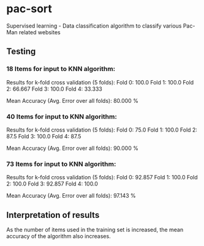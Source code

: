 # pac-sort
Supervised learning - Data classification algorithm to classify various Pac-Man related websites


## Testing

### 18 Items for input to KNN algorithm: 
Results for k-fold cross validation (5 folds): 
Fold 0: 100.0
Fold 1: 100.0
Fold 2: 66.667
Fold 3: 100.0
Fold 4: 33.333

Mean Accuracy (Avg. Error over all folds): 80.000 %

### 40 Items for input to KNN algorithm:
Results for k-fold cross validation (5 folds): 
Fold 0: 75.0
Fold 1: 100.0
Fold 2: 87.5
Fold 3: 100.0
Fold 4: 87.5

Mean Accuracy (Avg. Error over all folds): 90.000 %

### 73 Items for input to KNN algorithm:
Results for k-fold cross validation (5 folds): 
Fold 0: 92.857
Fold 1: 100.0
Fold 2: 100.0
Fold 3: 92.857
Fold 4: 100.0

Mean Accuracy (Avg. Error over all folds): 97.143 %


## Interpretation of results
As the number of items used in the training set is increased, the mean accuracy of the algorithm also increases.